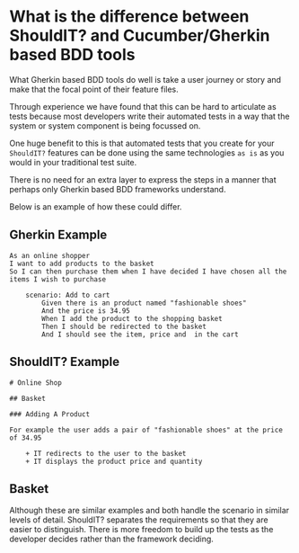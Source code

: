# What is the difference between ShouldIT? and Cucumber/Gherkin based BDD tools

What Gherkin based BDD tools do well is take a user journey or story and make that the focal point of their feature files. 

Through experience we have found that this can be hard to articulate as tests because most developers write their automated tests in a way that the system or system component is being focussed on.

One huge benefit to this is that automated tests that you create for your `ShouldIT?` features can be done using the same technologies `as is` as you would in your traditional test suite.

There is no need for an extra layer to express the steps in a manner that perhaps only Gherkin based BDD frameworks understand.

Below is an example of how these could differ.

## Gherkin Example
```
As an online shopper
I want to add products to the basket
So I can then purchase them when I have decided I have chosen all the items I wish to purchase

    scenario: Add to cart
        Given there is an product named "fashionable shoes"
        And the price is 34.95
        When I add the product to the shopping basket
        Then I should be redirected to the basket
        And I should see the item, price and  in the cart
```

## ShouldIT? Example
```
# Online Shop

## Basket

### Adding A Product

For example the user adds a pair of "fashionable shoes" at the price of 34.95

    + IT redirects to the user to the basket
    + IT displays the product price and quantity
```

## Basket

Although these are similar examples and both handle the scenario in similar levels of detail. ShouldIT? separates the requirements so that they are easier to distinguish. There is more freedom to build up the tests as the developer decides rather than the framework deciding.